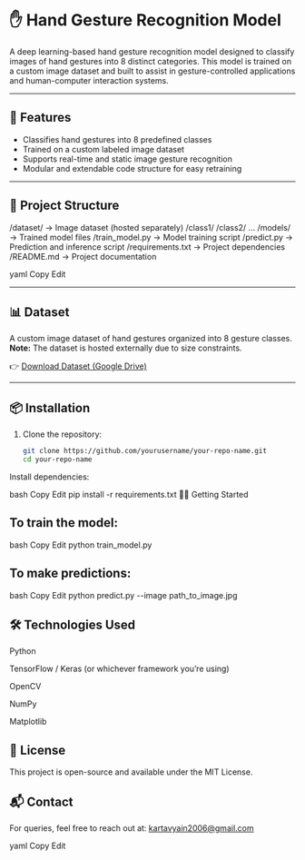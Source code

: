 # ✋ Hand Gesture Recognition Model

A deep learning-based hand gesture recognition model designed to classify images of hand gestures into 8 distinct categories. This model is trained on a custom image dataset and built to assist in gesture-controlled applications and human-computer interaction systems.

---

## 🚀 Features

- Classifies hand gestures into 8 predefined classes
- Trained on a custom labeled image dataset
- Supports real-time and static image gesture recognition
- Modular and extendable code structure for easy retraining

---

## 📁 Project Structure

/dataset/ → Image dataset (hosted separately)
/class1/
/class2/
...
/models/ → Trained model files
/train_model.py → Model training script
/predict.py → Prediction and inference script
/requirements.txt → Project dependencies
/README.md → Project documentation

yaml
Copy
Edit

---

## 📊 Dataset

A custom image dataset of hand gestures organized into 8 gesture classes.  
**Note:** The dataset is hosted externally due to size constraints.

👉 [Download Dataset (Google Drive)](https://drive.google.com/drive/folders/1tnRa8I22nQzZWIeSaqLR3qsZteurIdez?usp=drive_link)

---

## 📦 Installation

1. Clone the repository:
   ```bash
   git clone https://github.com/yourusername/your-repo-name.git
   cd your-repo-name
Install dependencies:

bash
Copy
Edit
pip install -r requirements.txt
🏃‍♂️ Getting Started
## To train the model:

bash
Copy
Edit
python train_model.py
## To make predictions:

bash
Copy
Edit
python predict.py --image path_to_image.jpg
## 🛠️ Technologies Used
Python

TensorFlow / Keras (or whichever framework you’re using)

OpenCV

NumPy

Matplotlib

## 📖 License
This project is open-source and available under the MIT License.

## 📬 Contact
For queries, feel free to reach out at: kartavyain2006@gmail.com

yaml
Copy
Edit
